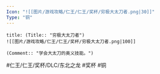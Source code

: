 ```yaml
---
Icon: "![[图片/游戏攻略/仁王/仁王/奖杯/穷极大太刀者.png|30]]"
Type: "铜"
---
```

```ad-common-bronze-trophy
title: (Title:: "穷极大太刀者")
![[图片/游戏攻略/仁王/仁王/奖杯/穷极大太刀者.png|100]]

(Comment:: "学会大太刀的奥义技能。")
```

#仁王/仁王/奖杯/DLC/东北之龙 #奖杯 #铜
